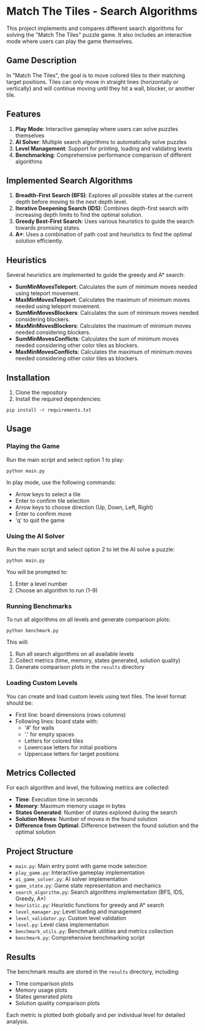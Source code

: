 # Match The Tiles - Search Algorithms

This project implements and compares different search algorithms for solving the "Match The Tiles" puzzle game. It also includes an interactive mode where users can play the game themselves.

## Game Description

In "Match The Tiles", the goal is to move colored tiles to their matching target positions. Tiles can only move in straight lines (horizontally or vertically) and will continue moving until they hit a wall, blocker, or another tile.

## Features

1. **Play Mode**: Interactive gameplay where users can solve puzzles themselves
2. **AI Solver**: Multiple search algorithms to automatically solve puzzles
3. **Level Management**: Support for printing, loading and validating levels
4. **Benchmarking**: Comprehensive performance comparison of different algorithms

## Implemented Search Algorithms

1. **Breadth-First Search (BFS)**: Explores all possible states at the current depth before moving to the next depth level.
2. **Iterative Deepening Search (IDS)**: Combines depth-first search with increasing depth limits to find the optimal solution.
3. **Greedy Best-First Search**: Uses various heuristics to guide the search towards promising states.
4. **A\***: Uses a combination of path cost and heuristics to find the optimal solution efficiently.

## Heuristics

Several heuristics are implemented to guide the greedy and A\* search:

- **SumMinMovesTeleport**: Calculates the sum of minimum moves needed using teleport movement.
- **MaxMinMovesTeleport**: Calculates the maximum of minimum moves needed using teleport movement.
- **SumMinMovesBlockers**: Calculates the sum of minimum moves needed considering blockers.
- **MaxMinMovesBlockers**: Calculates the maximum of minimum moves needed considering blockers.
- **SumMinMovesConflicts**: Calculates the sum of minimum moves needed considering other color tiles as blockers.
- **MaxMinMovesConflicts**: Calculates the maximum of minimum moves needed considering other color tiles as blockers.

## Installation

1. Clone the repository
2. Install the required dependencies:
  ```
  pip install -r requirements.txt
  ```

## Usage

### Playing the Game

Run the main script and select option 1 to play:

```
python main.py
```

In play mode, use the following commands:
- Arrow keys to select a tile
- Enter to confirm tile selection
- Arrow keys to choose direction (Up, Down, Left, Right)
- Enter to confirm move
- 'q' to quit the game

### Using the AI Solver

Run the main script and select option 2 to let the AI solve a puzzle:

```
python main.py
```

You will be prompted to:
1. Enter a level number
2. Choose an algorithm to run (1-9)

### Running Benchmarks

To run all algorithms on all levels and generate comparison plots:

```
python benchmark.py
```

This will:
1. Run all search algorithms on all available levels
2. Collect metrics (time, memory, states generated, solution quality)
3. Generate comparison plots in the `results` directory

### Loading Custom Levels

You can create and load custom levels using text files. The level format should be:
- First line: board dimensions (rows columns)
- Following lines: board state with:
  - '#' for walls
  - '.' for empty spaces
  - Letters for colored tiles
  - Lowercase letters for initial positions
  - Uppercase letters for target positions

## Metrics Collected

For each algorithm and level, the following metrics are collected:

- **Time**: Execution time in seconds
- **Memory**: Maximum memory usage in bytes
- **States Generated**: Number of states explored during the search
- **Solution Moves**: Number of moves in the found solution
- **Difference from Optimal**: Difference between the found solution and the optimal solution

## Project Structure

- `main.py`: Main entry point with game mode selection
- `play_game.py`: Interactive gameplay implementation
- `ai_game_solver.py`: AI solver implementation
- `game_state.py`: Game state representation and mechanics
- `search_algorithm.py`: Search algorithms implementation (BFS, IDS, Greedy, A\*)
- `heuristic.py`: Heuristic functions for greedy and A\* search
- `level_manager.py`: Level loading and management
- `level_validator.py`: Custom level validation
- `level.py`: Level class implementation
- `benchmark_utils.py`: Benchmark utilities and metrics collection
- `benchmark.py`: Comprehensive benchmarking script

## Results

The benchmark results are stored in the `results` directory, including:
- Time comparison plots
- Memory usage plots
- States generated plots
- Solution quality comparison plots

Each metric is plotted both globally and per individual level for detailed analysis.
